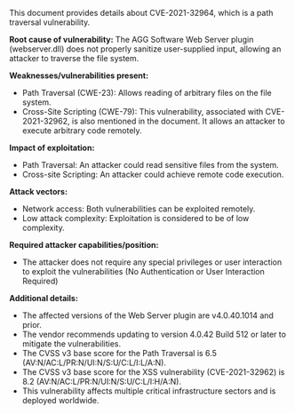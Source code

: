 This document provides details about CVE-2021-32964, which is a path traversal vulnerability.

**Root cause of vulnerability:** The AGG Software Web Server plugin (webserver.dll) does not properly sanitize user-supplied input, allowing an attacker to traverse the file system.

**Weaknesses/vulnerabilities present:**
  - Path Traversal (CWE-23): Allows reading of arbitrary files on the file system.
  - Cross-Site Scripting (CWE-79): This vulnerability, associated with CVE-2021-32962, is also mentioned in the document. It allows an attacker to execute arbitrary code remotely.

**Impact of exploitation:**
  - Path Traversal: An attacker could read sensitive files from the system.
  - Cross-site Scripting: An attacker could achieve remote code execution.

**Attack vectors:**
  - Network access: Both vulnerabilities can be exploited remotely.
  - Low attack complexity: Exploitation is considered to be of low complexity.

**Required attacker capabilities/position:**
  - The attacker does not require any special privileges or user interaction to exploit the vulnerabilities (No Authentication or User Interaction Required)

**Additional details:**
  - The affected versions of the Web Server plugin are v4.0.40.1014 and prior.
  - The vendor recommends updating to version 4.0.42 Build 512 or later to mitigate the vulnerabilities.
  - The CVSS v3 base score for the Path Traversal is 6.5 (AV:N/AC:L/PR:N/UI:N/S:U/C:L/I:L/A:N).
  - The CVSS v3 base score for the XSS vulnerability (CVE-2021-32962) is 8.2 (AV:N/AC:L/PR:N/UI:N/S:U/C:L/I:H/A:N).
  - This vulnerability affects multiple critical infrastructure sectors and is deployed worldwide.